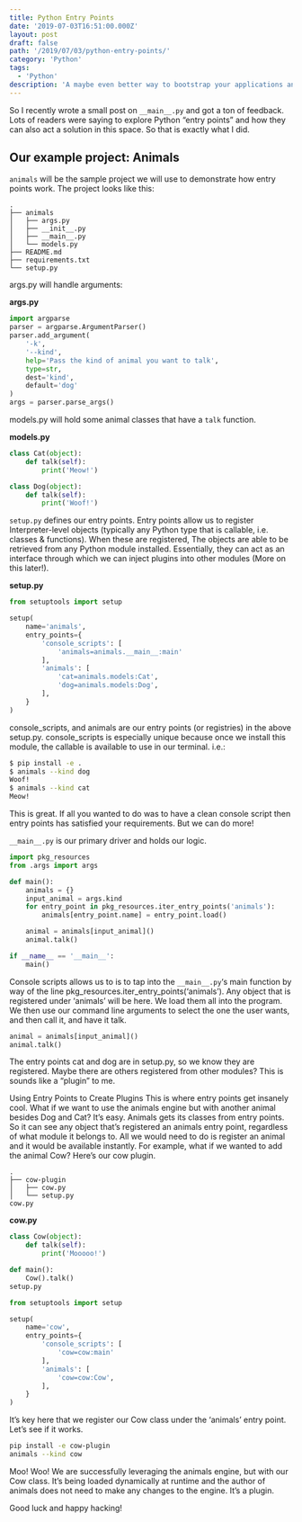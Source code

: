 ```yaml
---
title: Python Entry Points
date: '2019-07-03T16:51:00.000Z'
layout: post
draft: false
path: '/2019/07/03/python-entry-points/'
category: 'Python'
tags:
  - 'Python'
description: 'A maybe even better way to bootstrap your applications and get a CLI interface.'
---
```


So I recently wrote a small post on `__main__.py` and got a ton of feedback. Lots of readers were saying to explore Python “entry points” and how they can also act a solution in this space. So that is exactly what I did.

## Our example project: Animals

`animals` will be the sample project we will use to demonstrate how entry points work. The project looks like this:

```
.
├── animals
│   ├── args.py
│   ├── __init__.py
│   ├── __main__.py
│   └── models.py
├── README.md
├── requirements.txt
└── setup.py
```

args.py will handle arguments:

**args.py**

```python
import argparse
parser = argparse.ArgumentParser()
parser.add_argument(
    '-k',
    '--kind',
    help='Pass the kind of animal you want to talk',
    type=str,
    dest='kind',
    default='dog'
)
args = parser.parse_args()
```

models.py will hold some animal classes that have a `talk` function.

**models.py**

```python
class Cat(object):
    def talk(self):
        print('Meow!')

class Dog(object):
    def talk(self):
        print('Woof!')
```

`setup.py` defines our entry points. Entry points allow us to register Interpreter-level objects (typically any Python type that is callable, i.e. classes & functions). When these are registered, The objects are able to be retrieved from any Python module installed. Essentially, they can act as an interface through which we can inject plugins into other modules (More on this later!).

**setup.py**

```python
from setuptools import setup

setup(
    name='animals',
    entry_points={
        'console_scripts': [
            'animals=animals.__main__:main'
        ],
        'animals': [
            'cat=animals.models:Cat',
            'dog=animals.models:Dog',
        ],
    }
)
```

console\_scripts, and animals are our entry points (or registries) in the above setup.py. console\_scripts is especially unique because once we install this module, the callable is available to use in our terminal. i.e.:

```sh
$ pip install -e .
$ animals --kind dog
Woof!
$ animals --kind cat
Meow!
```

This is great. If all you wanted to do was to have a clean console script then entry points has satisfied your requirements. But we can do more!

`__main__.py` is our primary driver and holds our logic.

```python
import pkg_resources
from .args import args

def main():
    animals = {}
    input_animal = args.kind
    for entry_point in pkg_resources.iter_entry_points('animals'):
        animals[entry_point.name] = entry_point.load()

    animal = animals[input_animal]()
    animal.talk()

if __name__ == '__main__':
    main()
```

Console scripts allows us to is to tap into the `__main__.py`‘s main function by way of the line pkg_resources.iter\_entry\_points(‘animals’). Any object that is registered under ‘animals’ will be here. We load them all into the program. We then use our command line arguments to select the one the user wants, and then call it, and have it talk.

```python
animal = animals[input_animal]()
animal.talk()
```

The entry points cat and dog are in setup.py, so we know they are registered. Maybe there are others registered from other modules? This is sounds like a “plugin” to me.

Using Entry Points to Create Plugins
This is where entry points get insanely cool. What if we want to use the animals engine but with another animal besides Dog and Cat? It’s easy. Animals gets its classes from entry points. So it can see any object that’s registered an animals entry point, regardless of what module it belongs to. All we would need to do is register an animal and it would be available instantly. For example, what if we wanted to add the animal Cow? Here’s our cow plugin.

```
.
├── cow-plugin
│   ├── cow.py
│   └── setup.py
cow.py
```

**cow.py**

```python
class Cow(object):
    def talk(self):
        print('Mooooo!')

def main():
    Cow().talk()
setup.py

from setuptools import setup

setup(
    name='cow',
    entry_points={
        'console_scripts': [
            'cow=cow:main'
        ],
        'animals': [
            'cow=cow:Cow',
        ],
    }
)
```

It’s key here that we register our Cow class under the ‘animals’ entry point. Let’s see if it works.

```sh
pip install -e cow-plugin
animals --kind cow
```

Moo!
Woo! We are successfully leveraging the animals engine, but with our Cow class. It’s being loaded dynamically at runtime and the author of animals does not need to make any changes to the engine. It’s a plugin.

Good luck and happy hacking!
